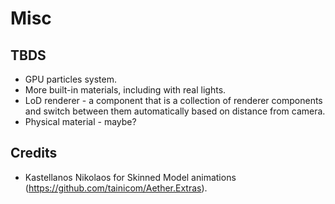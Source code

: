 # Misc

## TBDS

- GPU particles system.
- More built-in materials, including with real lights.
- LoD renderer - a component that is a collection of renderer components and switch between them automatically based on distance from camera.
- Physical material - maybe?

## Credits

- Kastellanos Nikolaos for Skinned Model animations (https://github.com/tainicom/Aether.Extras).
